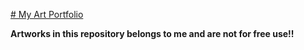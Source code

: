[# My Art Portfolio](https://prashantstha308.github.io/artPortfolio/)

**Artworks in this repository  belongs to me and are not for free use!!**